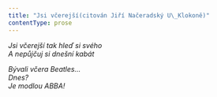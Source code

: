 ```yaml
---
title: "Jsi včerejší(citován Jiří Načeradský U\_Klokoně)"
contentType: prose
---
```


<section>

_Jsi včerejší tak hleď si svého  
A nepůjčuj si dnešní kabát_

</section>

<section>

_Bývali včera Beatles...  
Dnes?  
Je modlou ABBA!_

</section>
